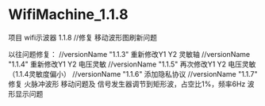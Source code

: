 # WifiMachine_1.1.8
项目 wifi示波器 1.1.8
//修复 移动波形图刷新问题

以往问题修复：
//versionName "1.1.3" 重新修改Y1 Y2 灵敏轴
//versionName "1.1.4" 重新修改Y1 Y2 电压灵敏
//versionName "1.1.5" 再次修改Y1 Y2 电压灵敏 （1.1.4灵敏度偏小）
//versionName "1.1.6" 添加隐私协议
//versionName "1.1.7" 修复 火脉冲波形 移动问题及 信号发生器调节到矩形波，占空比1%，频率6Hz 波形显示问题
